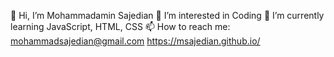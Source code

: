 👋 Hi, I’m Mohammadamin Sajedian
👀 I’m interested in Coding
🌱 I’m currently learning JavaScript, HTML, CSS
📫 How to reach me: mohammadsajedian@gmail.com
https://msajedian.github.io/

